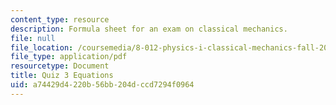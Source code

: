 ```yaml
---
content_type: resource
description: Formula sheet for an exam on classical mechanics.
file: null
file_location: /coursemedia/8-012-physics-i-classical-mechanics-fall-2008/a74429d4220b56bb204dccd7294f0964_e3equations.pdf
file_type: application/pdf
resourcetype: Document
title: Quiz 3 Equations
uid: a74429d4-220b-56bb-204d-ccd7294f0964
---
```

